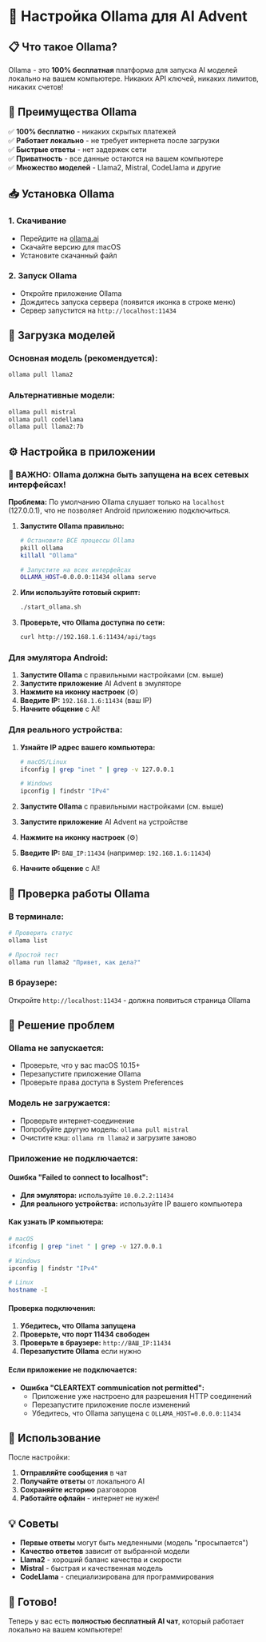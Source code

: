 # 🚀 Настройка Ollama для AI Advent

## 📋 Что такое Ollama?

Ollama - это **100% бесплатная** платформа для запуска AI моделей локально на вашем компьютере. Никаких API ключей, никаких лимитов, никаких счетов!

## 🌟 Преимущества Ollama

✅ **100% бесплатно** - никаких скрытых платежей  
✅ **Работает локально** - не требует интернета после загрузки  
✅ **Быстрые ответы** - нет задержек сети  
✅ **Приватность** - все данные остаются на вашем компьютере  
✅ **Множество моделей** - Llama2, Mistral, CodeLlama и другие  

## 📥 Установка Ollama

### 1. Скачивание
- Перейдите на [ollama.ai](https://ollama.ai)
- Скачайте версию для macOS
- Установите скачанный файл

### 2. Запуск Ollama
- Откройте приложение Ollama
- Дождитесь запуска сервера (появится иконка в строке меню)
- Сервер запустится на `http://localhost:11434`

## 🤖 Загрузка моделей

### Основная модель (рекомендуется):
```bash
ollama pull llama2
```

### Альтернативные модели:
```bash
ollama pull mistral
ollama pull codellama
ollama pull llama2:7b
```

## ⚙️ Настройка в приложении

### 🚨 ВАЖНО: Ollama должна быть запущена на всех сетевых интерфейсах!

**Проблема:** По умолчанию Ollama слушает только на `localhost` (127.0.0.1), что не позволяет Android приложению подключиться.

1. **Запустите Ollama правильно:**
   ```bash
   # Остановите ВСЕ процессы Ollama
   pkill ollama
   killall "Ollama"
   
   # Запустите на всех интерфейсах
   OLLAMA_HOST=0.0.0.0:11434 ollama serve
   ```

2. **Или используйте готовый скрипт:**
   ```bash
   ./start_ollama.sh
   ```

3. **Проверьте, что Ollama доступна по сети:**
   ```bash
   curl http://192.168.1.6:11434/api/tags
   ```

### Для эмулятора Android:
1. **Запустите Ollama** с правильными настройками (см. выше)
2. **Запустите приложение** AI Advent в эмуляторе
3. **Нажмите на иконку настроек** (⚙️)
4. **Введите IP:** `192.168.1.6:11434` (ваш IP)
5. **Начните общение** с AI!

### Для реального устройства:
1. **Узнайте IP адрес вашего компьютера:**
   ```bash
   # macOS/Linux
   ifconfig | grep "inet " | grep -v 127.0.0.1
   
   # Windows
   ipconfig | findstr "IPv4"
   ```

2. **Запустите Ollama** с правильными настройками (см. выше)
3. **Запустите приложение** AI Advent на устройстве
4. **Нажмите на иконку настроек** (⚙️)
5. **Введите IP:** `ВАШ_IP:11434` (например: `192.168.1.6:11434`)
6. **Начните общение** с AI!

## 🔧 Проверка работы Ollama

### В терминале:
```bash
# Проверить статус
ollama list

# Простой тест
ollama run llama2 "Привет, как дела?"
```

### В браузере:
Откройте `http://localhost:11434` - должна появиться страница Ollama

## 🚨 Решение проблем

### Ollama не запускается:
- Проверьте, что у вас macOS 10.15+
- Перезапустите приложение Ollama
- Проверьте права доступа в System Preferences

### Модель не загружается:
- Проверьте интернет-соединение
- Попробуйте другую модель: `ollama pull mistral`
- Очистите кэш: `ollama rm llama2` и загрузите заново

### Приложение не подключается:

#### Ошибка "Failed to connect to localhost":
- **Для эмулятора:** используйте `10.0.2.2:11434`
- **Для реального устройства:** используйте IP вашего компьютера

#### Как узнать IP компьютера:
```bash
# macOS
ifconfig | grep "inet " | grep -v 127.0.0.1

# Windows
ipconfig | findstr "IPv4"

# Linux
hostname -I
```

#### Проверка подключения:
1. **Убедитесь, что Ollama запущена**
2. **Проверьте, что порт 11434 свободен**
3. **Проверьте в браузере:** `http://ВАШ_IP:11434`
4. **Перезапустите Ollama** если нужно

#### Если приложение не подключается:
- **Ошибка "CLEARTEXT communication not permitted":** 
  - Приложение уже настроено для разрешения HTTP соединений
  - Перезапустите приложение после изменений
  - Убедитесь, что Ollama запущена с `OLLAMA_HOST=0.0.0.0:11434`

## 📱 Использование

После настройки:
1. **Отправляйте сообщения** в чат
2. **Получайте ответы** от локального AI
3. **Сохраняйте историю** разговоров
4. **Работайте офлайн** - интернет не нужен!

## 💡 Советы

- **Первые ответы** могут быть медленными (модель "просыпается")
- **Качество ответов** зависит от выбранной модели
- **Llama2** - хороший баланс качества и скорости
- **Mistral** - быстрая и качественная модель
- **CodeLlama** - специализирована для программирования

## 🎯 Готово!

Теперь у вас есть **полностью бесплатный AI чат**, который работает локально на вашем компьютере!
